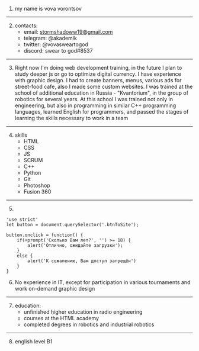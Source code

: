 1. my name is vova vorontsov
---

2. contacts:
    + email: stormshadoww19@gmail.com
    + telegram: @akademlk
    + twitter: @vovasweartogod
    + discord: swear to god#8537
---

3. Right now I'm doing web development training, in the future I plan to study deeper js or go to optimize digital currency. 
I have experience with graphic design. I had to create banners, menus, various ads for street-food cafe, also I made some custom websites. 
I was trained at the school of additional education in Russia - "Kvantorium", in the group of robotics for several years. At this school I was trained not only in engineering, but also in programming in similar C++ programming languages, learned English for programmers, and passed the stages of learning the skills necessary to work in a team
---

4. skills
    + HTML
    + CSS
    + JS
    + SCRUM
    + С++
    + Python
    + Git
    + Photoshop
    + Fusion 360
---

5. 
```
'use strict'
let button = document.querySelector('.btnToSite');

button.onclick = function() {
    if(+prompt('Сколько Вам лет?', '') >= 18) {
        alert('Отлично, ожидайте загрузки');
    } 
    else {
        alert('К сожалению, Вам доступ запрещён')
    }
}
```

6. No experience in IT, except for participation in various tournaments and work on-demand graphic design
---

7. education:
   + unfinished higher education in radio engineering
   + courses at the HTML academy
   + сompleted degrees in robotics and industrial robotics
---

8. english level B1